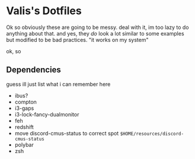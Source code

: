 # Valis's Dotfiles

Ok so obviously these are going to be messy.
deal with it, im too lazy to do anything about that.
and yes, they _do_ look a lot similar to some examples but modified to be bad practices.
"it works on my system"

ok, so 

## Dependencies

guess ill just list what i can remember here

- ibus?
- compton
- i3-gaps
- i3-lock-fancy-dualmonitor
- feh
- redshift
- move discord-cmus-status to correct spot `$HOME/resources/discord-cmus-status`
- polybar
- zsh
